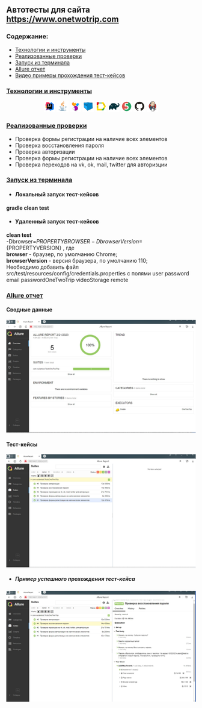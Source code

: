 
## Автотесты для сайта https://www.onetwotrip.com


### Содержание:

- <a href="#технологии-и-инструменты">Технологии и инструменты</a>
- <a href="#реализованные-проверки">Реализованные проверки</a>
- <a href="#запуск-из-терминала">Запуск из терминала</a>
- <a href="#allure-отчет">Allure отчет</a>
- <a href="#видео-примеры-прохождения-тест-кейсов">Видео примеры прохождения тест-кейсов</a>


### [Технологии и инструменты](#технологии-и-инструменты)
<p align="center">
<img width="6%" title="IntelliJ IDEA" src="logo/Intelij_IDEA.svg">
<img width="6%" title="Java" src="logo/Java.svg">
<img width="6%" title="Selenide" src="logo/Selenide.svg">
<img width="6%" title="Selenoid" src="logo/Selenoid.svg">
<img width="6%" title="Allure Report" src="logo/Allure_Report.svg">
<img width="6%" title="Gradle" src="logo/Gradle.svg">
<img width="6%" title="JUnit5" src="logo/JUnit5.svg">
<img width="6%" title="GitHub" src="logo/GitHub.svg">
<img width="6%" title="Jenkins" src="logo/Jenkins.svg">
</p>

### [Реализованные проверки](#реализованные-проверки)
* Проверка формы регистрации на наличие всех элементов
* Проверка восстановления пароля
* Проверка авторизации
* Проверка формы регистрации на наличие всех элементов
* Проверка переходов на vk, ok, mail, twitter для авторизции


### [Запуск из терминала](#запуск-из-терминала)
* #### Локальный запуск тест-кейсов
**gradle clean test**

* #### Удаленный запуск тест-кейсов
**clean test**  
-Dbrowser=${PROPERTYBROWSER}  
-DbrowserVersion=${PROPERTYVERSION}  , где  
**browser** - браузер, по умолчанию Chrome;  
**browserVersion** - версия браузера, по умолчанию 110;  
Необходимо добавить файл src/test/resources/config/credentials.properties с полями
user
password
email
passwordOneTwoTrip
videoStorage
remote


### [Allure отчет](#allure-отчет)
#### Сводные данные
![Img1](logo/mainreport.jpg)

#### Тест-кейсы
![Img2](logo/tests.jpg)

* ##### **Пример успешного прохождения тест-кейса**
![Img3](logo/success.jpg)

